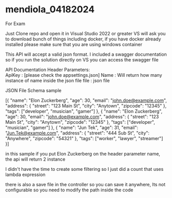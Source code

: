 # mendiola_04182024
For Exam

Just Clone repo and open it in Visual Studio 2022 or greater
VS will ask you to download bunch of things including docker, if you have docker already installed please make sure that you are using windows container

This API will accept a valid json format. 
I included a swagger documentation so if you run the solution directly on VS you can access the swagger file

API Documentation
Header Parameters:  
ApiKey : [please check the appsettings.json]
Name : Will return how many instance of name inside the json file
file : json file

JSON File Schema sample

[{
  "name": "Elon Zuckerberg",
  "age": 30,
  "email": "john.doe@example.com",
  "address": {
    "street": "123 Main St",
    "city": "Anytown",
    "zipcode": "12345"
  },
  "tags": ["developer", "musician", "gamer"]
},
{
  "name": "Elon Zuckerberg",
  "age": 30,
  "email": "john.doe@example.com",
  "address": {
    "street": "123 Main St",
    "city": "Anytown",
    "zipcode": "12345"
  },
  "tags": ["developer", "musician", "gamer"]
},
{
  "name": "Jun Tek",
  "age": 31,
  "email": "Jun.Tek@example.com",
  "address": {
    "street": "444 Sub St",
    "city": "Anywhere",
    "zipcode": "54321"
  },
  "tags": ["worker", "lawyer", "streamer"]
}]

in this sample if you put Elon Zuckerberg on the header parameter name, the api will return 2 instance

I didn't have the time to create some filtering so I just did a count that uses lambda expression

there is also a save file in the controller so you can save it anywhere, Its not configurable so you need to modify the path inside the code
